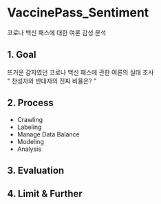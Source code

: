 # VaccinePass_Sentiment
코로나 백신 패스에 대한 여론 감성 분석
## 1. Goal
뜨거운 감자였던 코로나 백신 패스에 관한 여론의 실태 조사 </br>
" 찬성자와 반대자의 진짜 비율은? " 
## 2. Process
- Crawling
- Labeling
- Manage Data Balance
- Modeling
- Analysis
## 3. Evaluation
## 4. Limit & Further
